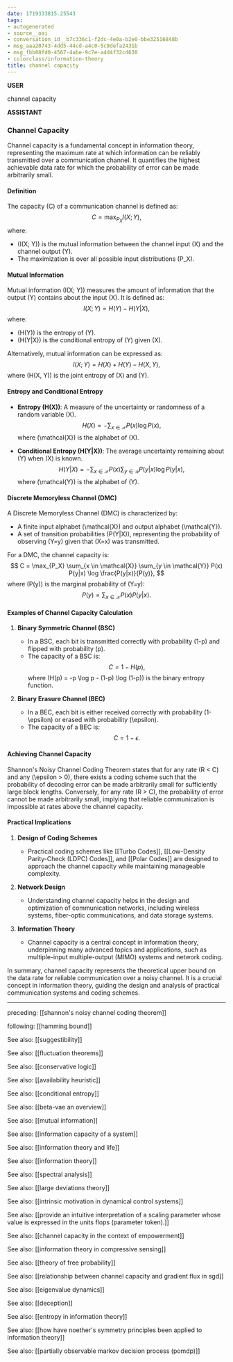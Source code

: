 ```yaml
---
date: 1719333815.25543
tags:
- autogenerated
- source__oai
- conversation_id__b7c336c1-f2dc-4e0a-b2e0-bbe32516848b
- msg_aaa20743-4dd5-44cd-a4c0-5c9defa2431b
- msg_fbb08fd0-4567-4abe-9c7e-a4d4f32cd630
- colorclass/information-theory
title: channel capacity
---
```


**USER**

channel capacity


**ASSISTANT**

### Channel Capacity

Channel capacity is a fundamental concept in information theory, representing the maximum rate at which information can be reliably transmitted over a communication channel. It quantifies the highest achievable data rate for which the probability of error can be made arbitrarily small.

#### Definition

The capacity \(C\) of a communication channel is defined as:
$$ C = \max_{P_X} I(X; Y), $$
where:
- \(I(X; Y)\) is the mutual information between the channel input \(X\) and the channel output \(Y\).
- The maximization is over all possible input distributions \(P_X\).

#### Mutual Information

Mutual information \(I(X; Y)\) measures the amount of information that the output \(Y\) contains about the input \(X\). It is defined as:
$$ I(X; Y) = H(Y) - H(Y|X), $$
where:
- \(H(Y)\) is the entropy of \(Y\).
- \(H(Y|X)\) is the conditional entropy of \(Y\) given \(X\).

Alternatively, mutual information can be expressed as:
$$ I(X; Y) = H(X) + H(Y) - H(X, Y), $$
where \(H(X, Y)\) is the joint entropy of \(X\) and \(Y\).

#### Entropy and Conditional Entropy

- **Entropy \(H(X)\)**: A measure of the uncertainty or randomness of a random variable \(X\).
  $$ H(X) = -\sum_{x \in \mathcal{X}} P(x) \log P(x), $$
  where \(\mathcal{X}\) is the alphabet of \(X\).

- **Conditional Entropy \(H(Y|X)\)**: The average uncertainty remaining about \(Y\) when \(X\) is known.
  $$ H(Y|X) = -\sum_{x \in \mathcal{X}} P(x) \sum_{y \in \mathcal{Y}} P(y|x) \log P(y|x), $$
  where \(\mathcal{Y}\) is the alphabet of \(Y\).

#### Discrete Memoryless Channel (DMC)

A Discrete Memoryless Channel (DMC) is characterized by:
- A finite input alphabet \(\mathcal{X}\) and output alphabet \(\mathcal{Y}\).
- A set of transition probabilities \(P(Y|X)\), representing the probability of observing \(Y=y\) given that \(X=x\) was transmitted.

For a DMC, the channel capacity is:
$$ C = \max_{P_X} \sum_{x \in \mathcal{X}} \sum_{y \in \mathcal{Y}} P(x) P(y|x) \log \frac{P(y|x)}{P(y)}, $$
where \(P(y)\) is the marginal probability of \(Y=y\):
$$ P(y) = \sum_{x \in \mathcal{X}} P(x) P(y|x). $$

#### Examples of Channel Capacity Calculation

1. **Binary Symmetric Channel (BSC)**
   - In a BSC, each bit is transmitted correctly with probability \(1-p\) and flipped with probability \(p\).
   - The capacity of a BSC is:
     $$ C = 1 - H(p), $$
     where \(H(p) = -p \log p - (1-p) \log (1-p)\) is the binary entropy function.

2. **Binary Erasure Channel (BEC)**
   - In a BEC, each bit is either received correctly with probability \(1-\epsilon\) or erased with probability \(\epsilon\).
   - The capacity of a BEC is:
     $$ C = 1 - \epsilon. $$

#### Achieving Channel Capacity

Shannon's Noisy Channel Coding Theorem states that for any rate \(R < C\) and any \(\epsilon > 0\), there exists a coding scheme such that the probability of decoding error can be made arbitrarily small for sufficiently large block lengths. Conversely, for any rate \(R > C\), the probability of error cannot be made arbitrarily small, implying that reliable communication is impossible at rates above the channel capacity.

#### Practical Implications

1. **Design of Coding Schemes**
   - Practical coding schemes like [[Turbo Codes]], [[Low-Density Parity-Check (LDPC) Codes]], and [[Polar Codes]] are designed to approach the channel capacity while maintaining manageable complexity.

2. **Network Design**
   - Understanding channel capacity helps in the design and optimization of communication networks, including wireless systems, fiber-optic communications, and data storage systems.

3. **Information Theory**
   - Channel capacity is a central concept in information theory, underpinning many advanced topics and applications, such as multiple-input multiple-output (MIMO) systems and network coding.

In summary, channel capacity represents the theoretical upper bound on the data rate for reliable communication over a noisy channel. It is a crucial concept in information theory, guiding the design and analysis of practical communication systems and coding schemes.


---

preceding: [[shannon's noisy channel coding theorem]]  


following: [[hamming bound]]

See also: [[suggestibility]]


See also: [[fluctuation theorems]]


See also: [[conservative logic]]


See also: [[availability heuristic]]


See also: [[conditional entropy]]


See also: [[beta-vae an overview]]


See also: [[mutual information]]


See also: [[information capacity of a system]]


See also: [[information theory and life]]


See also: [[information theory]]


See also: [[spectral analysis]]


See also: [[large deviations theory]]


See also: [[intrinsic motivation in dynamical control systems]]


See also: [[provide an intuitive interpretation of a scaling parameter whose value is expressed in the units  flops  (parameter  token).]]


See also: [[channel capacity in the context of empowerment]]


See also: [[information theory in compressive sensing]]


See also: [[theory of free probability]]


See also: [[relationship between channel capacity and gradient flux in sgd]]


See also: [[eigenvalue dynamics]]


See also: [[deception]]


See also: [[entropy in information theory]]


See also: [[how have noether's symmetry principles been applied to information theory]]


See also: [[partially observable markov decision process (pomdp)]]